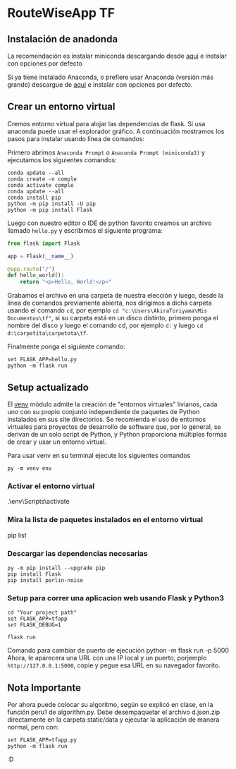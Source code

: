 # RouteWiseApp TF

## Instalación de anadonda

La recomendación es instalar miniconda descargando desde
[aquí](https://repo.anaconda.com/miniconda/Miniconda3-latest-Windows-x86_64.exe)
e instalar con opciones por defecto

Si ya tiene instalado Anaconda, o prefiere usar Anaconda (versión más grande)
descargue de
[aquí](https://repo.anaconda.com/archive/Anaconda3-2021.05-Windows-x86_64.exe) e
instalar con opciones por defecto.

## Crear un entorno virtual

Cremos entorno virtual para alojar las dependencias de flask. Si usa anaconda
puede usar el explorador gráfico. A continuación mostramos los pasos para
instalar usando línea de comandos:

Primero abrimos `Anaconda Prompt` o `Anaconda Prompt (miniconda3)` y ejecutamos
los siguientes comandos:

```shell
conda update --all
conda create -n comple
conda activate comple
conda update --all
conda install pip
python -m pip install -U pip
python -m pip install Flask
```

Luego con nuestro editor o IDE de python favorito creamos un archivo llamado
`hello.py` y escribimos el siguiente programa:

```python
from flask import Flask

app = Flask(__name__)

@app.route("/")
def hello_world():
    return "<p>Hello, World!</p>"
```

Grabamos el archivo en una carpeta de nuestra elección y luego, desde la línea
de comandos previamente abierta, nos dirigimos a dicha carpeta usando el comando
`cd`, por ejemplo `cd "c:\Users\AkiraToriyama\Mis Documentos\tf"`, si su carpeta
está en un disco distinto, primero ponga el nombre del disco y luego el comando
cd, por ejemplo `d:` y luego `cd d:\carpetita\carpetota\tf`.

Finalmente ponga el siguiente comando:

```shell
set FLASK_APP=hello.py
python -m flask run
```

## Setup actualizado

El [venv](https://docs.python.org/3/library/venv.html) módulo admite la creación de "entornos virtuales" livianos, cada uno con su propio conjunto independiente de paquetes de Python instalados en sus site directorios. Se recomienda el uso de entornos virtuales para proyectos de desarrollo de software que, por lo general, se derivan de un solo script de Python, y Python proporciona múltiples formas de crear y usar un entorno virtual.

Para usar venv en su terminal ejecute los siguientes comandos

```shell
py -m venv env
```
### Activar el entorno virtual

.\env\Scripts\activate

### Mira la lista de paquetes instalados en el entorno virtual

pip list

### Descargar las dependencias necesarias

```shell
py -m pip install --upgrade pip
pip install Flask
pip install perlin-noise  
```

### Setup para correr una aplicacion web usando Flask y Python3

```shell
cd "Your project path"
set FLASK_APP=tfapp
set FLASK_DEBUG=1

flask run
```

Comando para cambiar de puerto de ejecución
python -m flask run -p 5000
Ahora, le aparecera una URL con una IP local y un puerto, porjemplo
`http://127.0.0.1:5000`, copie y pegue esa URL en su navegador favorito.

## Nota Importante

Por ahora puede colocar su algoritmo, según se explicó en clase, en la función
peru1 de algorithm.py. Debe desempaquetar el archivo d.json.zip directamente en
la carpeta static/data y ejecutar la aplicación de manera normal, pero con:

```shell
set FLASK_APP=tfapp.py
python -m flask run
```

:D
